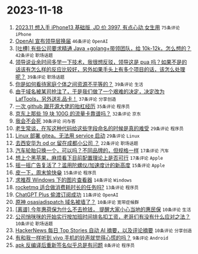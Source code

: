 # 2023-11-18

1. [2023.11 想入手 iPhone13 基础版, JD 价 3997, 有点心动,女生用](https://www.v2ex.com/t/992986) `75条评论` `iPhone`
1. [OpenAI 宣布领导层换届](https://www.v2ex.com/t/992983) `46条评论` `OpenAI`
1. [[吐槽] 有些公司要求精通 Java +golang+带领团队，给 10k-12k，怎么想的？](https://www.v2ex.com/t/992979) `42条评论` `职场话题`
1. [领导说业余时间多学一下技术，我很想反驳，领导这是 pua 吗？如果不是的话该有怎么样的反应比较好，另外如果手头上有多个项目的话，该怎么处理呢？](https://www.v2ex.com/t/993073) `39条评论` `职场话题`
1. [你是如何看待家庭个体之间资源不平等的？](https://www.v2ex.com/t/992972) `39条评论` `生活`
1. [由于域名被某司抢注了，于是我们做了一个艰难的决定，决定改为 LafTools，另外送礼品卡！](https://www.v2ex.com/t/993044) `37条评论` `分享创造`
1. [一次 github 跟开源大佬的抬杠经历](https://www.v2ex.com/t/993100) `35条评论` `程序员`
1. [京东上那些 19 块 100G 的流量卡靠谱吗？](https://www.v2ex.com/t/992998) `32条评论` `京东`
1. [我会不会死](https://www.v2ex.com/t/993006) `30条评论` `问与答`
1. [老生常谈，在写这种代码给这些字段命名的时候是真的难受](https://www.v2ex.com/t/993051) `29条评论` `程序员`
1. [Linux 部署 gitea。无法用 service 启动](https://www.v2ex.com/t/992990) `29条评论` `Linux`
1. [去西安华为 od or 留在成都小公司 ？](https://www.v2ex.com/t/993067) `22条评论` `职场话题`
1. [汽车轮胎只换一个，可以吗？不同品牌的，但规格一样](https://www.v2ex.com/t/993053) `17条评论` `汽车`
1. [想上个黑苹果，麻烦看下目前配置理论上是否可行](https://www.v2ex.com/t/993015) `17条评论` `Apple`
1. [摇一摇广告复活了？滥用陀螺仪/加速度计的新高度](https://www.v2ex.com/t/993075) `15条评论` `Apple`
1. [皮一下，周末愉快😁](https://www.v2ex.com/t/992974) `15条评论` `程序员`
1. [求推荐 Windows 下的图片查看器](https://www.v2ex.com/t/993040) `14条评论` `Windows`
1. [rocketmq 适合做消费耗时长的任务吗?](https://www.v2ex.com/t/993079) `13条评论` `程序员`
1. [ChatGPT Plus 偷渡订阅成功](https://www.v2ex.com/t/992980) `11条评论` `OpenAI`
1. [原神 osasiadispatch 域名被墙了？](https://www.v2ex.com/t/993059) `10条评论` `宽带症候群`
1. [[离谱] 今年惠荷保为什么不去抢钱， 提醒大家小心当地的惠民保](https://www.v2ex.com/t/993049) `10条评论` `生活`
1. [公司悄咪咪的开始实行按加班时间排名扣工资，老哥们有没有什么应对之法？](https://www.v2ex.com/t/993047) `10条评论` `职场话题`
1. [HackerNews 每日 Top Stories 自动 AI 摘要，以及评论摘要](https://www.v2ex.com/t/992988) `10条评论` `分享创造`
1. [有和我一样听到 vivo 手机的铃声就觉得心慌的吗？](https://www.v2ex.com/t/993066) `9条评论` `Android`
1. [apk 反编译后重新签名似乎总是有问题](https://www.v2ex.com/t/993101) `8条评论` `程序员`
